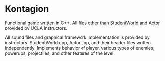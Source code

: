 # Kontagion
 Functional game written in C++. All files other than StudentWorld and Actor provided by UCLA instructors.

 All sound files and graphical framework implementation is provided by instructors. StudentWorld.cpp, Actor.cpp, and their header files written independently. Implements behavior of player, various types of enemies, powerups, projectiles, and other features of the level.

